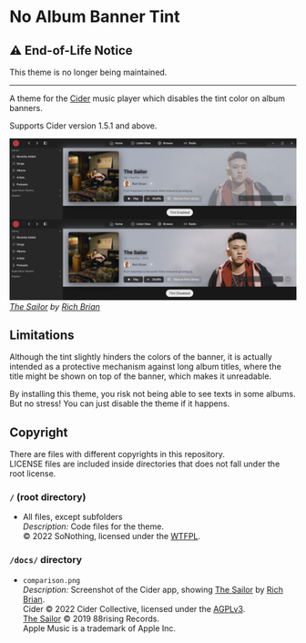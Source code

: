 # No Album Banner Tint

## ⚠ End-of-Life Notice

This theme is no longer being maintained.

---

A theme for the [Cider] music player which disables the tint color on album banners.

Supports Cider version 1.5.1 and above.

![Comparison of the Cider interface before and after applying the theme](https://raw.githubusercontent.com/SoNothingMC/Cider_NoHeroTint/main/docs/comparison.png)  
*[The Sailor] by [Rich Brian]*

## Limitations

Although the tint slightly hinders the colors of the banner, it is actually intended as a protective mechanism against long album titles, where the title might be shown on top of the banner, which makes it unreadable.

By installing this theme, you risk not being able to see texts in some albums.  
But no stress! You can just disable the theme if it happens.

## Copyright

There are files with different copyrights in this repository.  
LICENSE files are included inside directories that does not fall under the root license.

### `/` (root directory)

* All files, except subfolders  
*Description:* Code files for the theme.  
© 2022 SoNothing, licensed under the [WTFPL].

### `/docs/` directory

* `comparison.png`  
*Description:* Screenshot of the Cider app, showing [The Sailor] by [Rich Brian].  
Cider © 2022 Cider Collective, licensed under the [AGPLv3].  
[The Sailor] © 2019 88rising Records.  
Apple Music is a trademark of Apple Inc.  

[Cider]: https://cider.sh/
[The Sailor]: https://geo.music.apple.com/album/1469319614/
[Rich Brian]: https://geo.music.apple.com/artist/1023207266/
[WTFPL]: https://github.com/SoNothingMC/Cider_NoHeroTint/blob/main/LICENSE/
[AGPLv3]: https://github.com/ciderapp/Cider/blob/2804de5f15824ea13c6f64430f828cb665e1dfe9/LICENSE/
